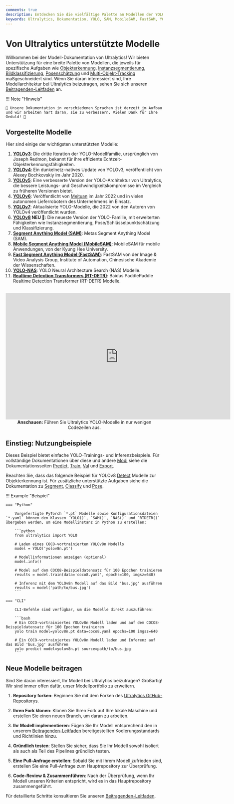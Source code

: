 ```yaml
---
comments: true
description: Entdecken Sie die vielfältige Palette an Modellen der YOLO-Familie, SAM, MobileSAM, FastSAM, YOLO-NAS und RT-DETR, die von Ultralytics unterstützt werden. Beginnen Sie mit Beispielen für die CLI- und Python-Nutzung.
keywords: Ultralytics, Dokumentation, YOLO, SAM, MobileSAM, FastSAM, YOLO-NAS, RT-DETR, Modelle, Architekturen, Python, CLI
---
```


# Von Ultralytics unterstützte Modelle

Willkommen bei der Modell-Dokumentation von Ultralytics! Wir bieten Unterstützung für eine breite Palette von Modellen, die jeweils für spezifische Aufgaben wie [Objekterkennung](../tasks/detect.md), [Instanzsegmentierung](../tasks/segment.md), [Bildklassifizierung](../tasks/classify.md), [Posenschätzung](../tasks/pose.md) und [Multi-Objekt-Tracking](../modes/track.md) maßgeschneidert sind. Wenn Sie daran interessiert sind, Ihre Modellarchitektur bei Ultralytics beizutragen, sehen Sie sich unseren [Beitragenden-Leitfaden](../../help/contributing.md) an.

!!! Note "Hinweis"

    🚧 Unsere Dokumentation in verschiedenen Sprachen ist derzeit im Aufbau und wir arbeiten hart daran, sie zu verbessern. Vielen Dank für Ihre Geduld! 🙏

## Vorgestellte Modelle

Hier sind einige der wichtigsten unterstützten Modelle:

1. **[YOLOv3](yolov3.md)**: Die dritte Iteration der YOLO-Modellfamilie, ursprünglich von Joseph Redmon, bekannt für ihre effiziente Echtzeit-Objekterkennungsfähigkeiten.
2. **[YOLOv4](yolov4.md)**: Ein dunkelnetz-natives Update von YOLOv3, veröffentlicht von Alexey Bochkovskiy im Jahr 2020.
3. **[YOLOv5](yolov5.md)**: Eine verbesserte Version der YOLO-Architektur von Ultralytics, die bessere Leistungs- und Geschwindigkeitskompromisse im Vergleich zu früheren Versionen bietet.
4. **[YOLOv6](yolov6.md)**: Veröffentlicht von [Meituan](https://about.meituan.com/) im Jahr 2022 und in vielen autonomen Lieferrobotern des Unternehmens im Einsatz.
5. **[YOLOv7](yolov7.md)**: Aktualisierte YOLO-Modelle, die 2022 von den Autoren von YOLOv4 veröffentlicht wurden.
6. **[YOLOv8](yolov8.md) NEU 🚀**: Die neueste Version der YOLO-Familie, mit erweiterten Fähigkeiten wie Instanzsegmentierung, Pose/Schlüsselpunktschätzung und Klassifizierung.
7. **[Segment Anything Model (SAM)](sam.md)**: Metas Segment Anything Model (SAM).
8. **[Mobile Segment Anything Model (MobileSAM)](mobile-sam.md)**: MobileSAM für mobile Anwendungen, von der Kyung Hee University.
9. **[Fast Segment Anything Model (FastSAM)](fast-sam.md)**: FastSAM von der Image & Video Analysis Group, Institute of Automation, Chinesische Akademie der Wissenschaften.
10. **[YOLO-NAS](yolo-nas.md)**: YOLO Neural Architecture Search (NAS) Modelle.
11. **[Realtime Detection Transformers (RT-DETR)](rtdetr.md)**: Baidus PaddlePaddle Realtime Detection Transformer (RT-DETR) Modelle.

<p align="center">
  <br>
  <iframe width="720" height="405" src="https://www.youtube.com/embed/MWq1UxqTClU?si=nHAW-lYDzrz68jR0"
    title="YouTube-Video-Player" frameborder="0"
    allow="accelerometer; autoplay; clipboard-write; encrypted-media; gyroscope; picture-in-picture; web-share"
    allowfullscreen>
  </iframe>
  <br>
  <strong>Anschauen:</strong> Führen Sie Ultralytics YOLO-Modelle in nur wenigen Codezeilen aus.
</p>

## Einstieg: Nutzungbeispiele

Dieses Beispiel bietet einfache YOLO-Trainings- und Inferenzbeispiele. Für vollständige Dokumentationen über diese und andere [Modi](../modes/index.md) siehe die Dokumentationsseiten [Predict](../modes/predict.md),  [Train](../modes/train.md), [Val](../modes/val.md) und [Export](../modes/export.md).

Beachten Sie, dass das folgende Beispiel für YOLOv8 [Detect](../tasks/detect.md) Modelle zur Objekterkennung ist. Für zusätzliche unterstützte Aufgaben siehe die Dokumentation zu [Segment](../tasks/segment.md), [Classify](../tasks/classify.md) und [Pose](../tasks/pose.md).

!!! Example "Beispiel"

    === "Python"

        Vorgefertigte PyTorch `*.pt` Modelle sowie Konfigurationsdateien `*.yaml` können den Klassen `YOLO()`, `SAM()`, `NAS()` und `RTDETR()` übergeben werden, um eine Modellinstanz in Python zu erstellen:

        ```python
        from ultralytics import YOLO

        # Laden eines COCO-vortrainierten YOLOv8n Modells
        model = YOLO('yolov8n.pt')

        # Modellinformationen anzeigen (optional)
        model.info()

        # Model auf dem COCO8-Beispieldatensatz für 100 Epochen trainieren
        results = model.train(data='coco8.yaml', epochs=100, imgsz=640)

        # Inferenz mit dem YOLOv8n Modell auf das Bild 'bus.jpg' ausführen
        results = model('path/to/bus.jpg')
        ```

    === "CLI"

        CLI-Befehle sind verfügbar, um die Modelle direkt auszuführen:

        ```bash
        # Ein COCO-vortrainiertes YOLOv8n Modell laden und auf dem COCO8-Beispieldatensatz für 100 Epochen trainieren
        yolo train model=yolov8n.pt data=coco8.yaml epochs=100 imgsz=640

        # Ein COCO-vortrainiertes YOLOv8n Modell laden und Inferenz auf das Bild 'bus.jpg' ausführen
        yolo predict model=yolov8n.pt source=path/to/bus.jpg
        ```

## Neue Modelle beitragen

Sind Sie daran interessiert, Ihr Modell bei Ultralytics beizutragen? Großartig! Wir sind immer offen dafür, unser Modellportfolio zu erweitern.

1. **Repository forken**: Beginnen Sie mit dem Forken des [Ultralytics GitHub-Repositorys](https://github.com/ultralytics/ultralytics).

2. **Ihren Fork klonen**: Klonen Sie Ihren Fork auf Ihre lokale Maschine und erstellen Sie einen neuen Branch, um daran zu arbeiten.

3. **Ihr Modell implementieren**: Fügen Sie Ihr Modell entsprechend den in unserem [Beitragenden-Leitfaden](../../help/contributing.md) bereitgestellten Kodierungsstandards und Richtlinien hinzu.

4. **Gründlich testen**: Stellen Sie sicher, dass Sie Ihr Modell sowohl isoliert als auch als Teil des Pipelines gründlich testen.

5. **Eine Pull-Anfrage erstellen**: Sobald Sie mit Ihrem Modell zufrieden sind, erstellen Sie eine Pull-Anfrage zum Hauptrepository zur Überprüfung.

6. **Code-Review & Zusammenführen**: Nach der Überprüfung, wenn Ihr Modell unseren Kriterien entspricht, wird es in das Hauptrepository zusammengeführt.

Für detaillierte Schritte konsultieren Sie unseren [Beitragenden-Leitfaden](../../help/contributing.md).
